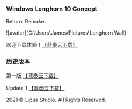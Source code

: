 ### Windows Longhorn 10 Concept
Return. Remake. 


![avatar](C:\Users\James\Pictures\Longhorn Wall)

欢迎下载体验！[【蓝奏云下载】](https://wwx.lanzoui.com/iK62xg1iwkhd)

### 历史版本
第一版 [【蓝奏云下载】](https://wwx.lanzoui.com/isHJUeuny3e)






Update 1 [【蓝奏云下载】](https://wwx.lanzoui.com/iCkmlewkbzc)


























































2021 © Lipus Studio. All Rights Reserved.
